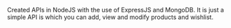 Created APIs in NodeJS with the use of ExpressJS and MongoDB. It is just a simple API is which you can add, view and modify products and wishlist.